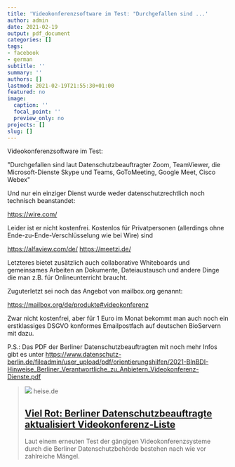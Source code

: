 ```yaml
---
title: 'Videokonferenzsoftware im Test: "Durchgefallen sind ...'
author: admin
date: 2021-02-19
output: pdf_document
categories: []
tags:
- facebook
- german
subtitle: ''
summary: ''
authors: []
lastmod: 2021-02-19T21:55:30+01:00
featured: no
image:
  caption: ''
  focal_point: ''
  preview_only: no
projects: []
slug: []
---
```

Videokonferenzsoftware im Test:

"Durchgefallen sind laut Datenschutzbeauftragter Zoom, TeamViewer, die Microsoft-Dienste Skype und Teams, GoToMeeting, Google Meet, Cisco Webex"

Und nur ein einziger Dienst wurde weder datenschutzrechtlich noch technisch beanstandet:

https://wire.com/

Leider ist er nicht kostenfrei. Kostenlos für Privatpersonen (allerdings ohne Ende-zu-Ende-Verschlüsselung wie bei Wire) sind

https://alfaview.com/de/
https://meetzi.de/

Letzteres bietet zusätzlich auch collaborative Whiteboards und gemeinsames Arbeiten an Dokumente, Dateiaustausch und andere Dinge die man z.B. für Onlineunterricht braucht.

Zuguterletzt sei noch das Angebot von mailbox.org genannt:

https://mailbox.org/de/produkte#videokonferenz

Zwar nicht kostenfrei, aber für 1 Euro im Monat bekommt man auch noch ein erstklassiges DSGVO konformes Emailpostfach auf deutschen BioServern mit dazu. 

P.S.: Das PDF der Berliner Datenschutzbeauftragten mit noch mehr Infos gibt es unter https://www.datenschutz-berlin.de/fileadmin/user_upload/pdf/orientierungshilfen/2021-BlnBDI-Hinweise_Berliner_Verantwortliche_zu_Anbietern_Videokonferenz-Dienste.pdf
> [![](https://heise.cloudimg.io/bound/1200x1200/q85.png-lossy-85.webp-lossy-85.foil1/_www-heise-de_/imgs/18/3/0/5/9/9/0/2/shutterstock_699109540-5003151113c3b64f.jpeg)](https://www.heise.de/news/Viel-Rot-Berliner-Datenschutzbeauftragte-aktualisiert-Videokonferenz-Liste-5060322.html)
> heise.de
> ## [Viel Rot: Berliner Datenschutzbeauftragte aktualisiert Videokonferenz-Liste](https://www.heise.de/news/Viel-Rot-Berliner-Datenschutzbeauftragte-aktualisiert-Videokonferenz-Liste-5060322.html)
>
>Laut einem erneuten Test der gängigen Videokonferenzsysteme durch die Berliner Datenschutzbehörde bestehen nach wie vor zahlreiche Mängel.

